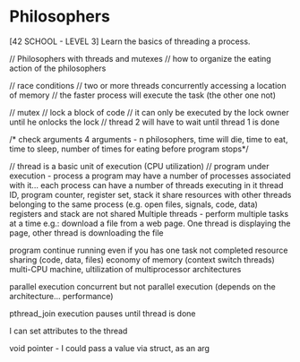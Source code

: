 # Philosophers
[42 SCHOOL - LEVEL 3] Learn the basics of threading a process.

// Philosophers with threads and mutexes
// how to organize the eating action of the philosophers

// race conditions 
// two or more threads concurrently accessing a location of memory
// the faster process will execute the task (the other one not)

// mutex
// lock a block of code
// it can only be executed by the lock owner until he onlocks the lock
// thread 2 will have to wait until thread 1 is done

/* check arguments
4 arguments - n philosophers, time will die, time to eat, time to sleep,
number of times for eating before program stops*/

// thread is a basic unit of execution (CPU utilization)
// program under execution - process
a program may have a number of processes associated with it... each process can have a number of threads executing in it
thread ID, program counter, register set, stack
it share resources with other threads belonging to the same process (e.g. open files, signals, code, data)
registers and stack are not shared
Multiple threads - perform multiple tasks at a time
e.g.: download a file from a web page. One thread is displaying the page, other
thread is downloading the file

program continue running even if you has one task not completed
resource sharing (code, data, files)
economy of memory (context switch threads)
multi-CPU machine, ultilization of multiprocessor architectures

parallel execution
concurrent but not parallel execution (depends on the architecture... performance)

pthread_join execution pauses until thread is done

I can set attributes to the thread

void pointer - I could pass a value via struct, as an arg







